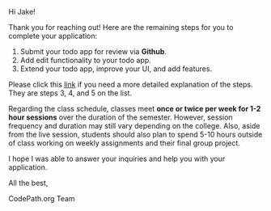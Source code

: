 Hi Jake!

Thank you for reaching out! Here are the remaining steps for you to complete your application:

1. Submit your todo app for review via **Github**.
2. Add edit functionality to your todo app.
3. Extend your todo app, improve your UI, and add features.

Please click this [link](https://courses.codepath.org/snippets/android_university/prework) if you need a more detailed explanation of the steps. They are steps 3, 4, and 5 on the list.

Regarding the class schedule, classes meet **once or twice per week for 1-2 hour sessions** over the duration of the semester. However, session frequency and duration may still vary depending on the college. Also, aside from the live session, students should also plan to spend 5-10 hours outside of class working on weekly assignments and their final group project.

I hope I was able to answer your inquiries and help you with your application.

All the best,

CodePath.org Team
